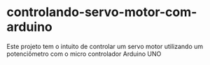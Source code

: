 # controlando-servo-motor-com-arduino
Este projeto tem o intuito de controlar um servo motor utilizando um potenciômetro com o micro controlador Arduino UNO
